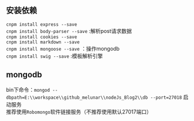 ## 安装依赖  
`cnpm install express --save`  
`cnpm install body-parser --save` :解析post请求数据  
`cnpm install cookies --save`  
`cnpm install markdown --save`  
`cnpm install mongoose --save` ：操作mongodb  
`cnpm install swig --save` :模板解析引擎    

## mongodb
bin下命令：`mongod --dbpath=E:\\workspace\\github_melunar\\nodeJs_Blog2\\db --port=27018` 启动服务  
推荐使用`Robomongo`软件链接服务（不推荐使用默认27017端口）   
